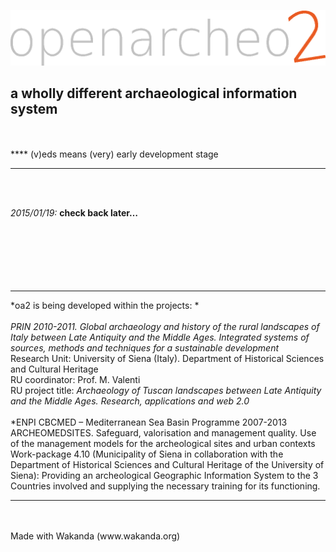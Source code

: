 ![##openarcheo2](oa2_main/WebFolder/images/oa2_hlogo_1024.gif)
## a wholly different archaeological information system
<br>
<br>
****
	 (v)eds means (very) early development stage

****
<br>
<br>

*2015/01/19:* **check back later…**
<br>
<br>
<br>
<br>
<br>
<br>
<br>
****
*oa2 is being developed within the projects: *<br><br>
*PRIN 2010-2011. Global archaeology and history of the rural landscapes of Italy between Late Antiquity and the Middle Ages. Integrated systems of sources, methods and techniques for a sustainable development*<br>
Research Unit: University of Siena (Italy). Department of Historical Sciences and Cultural Heritage<br>
RU coordinator: Prof. M. Valenti<br>
RU project title: *Archaeology of Tuscan landscapes between Late Antiquity and the Middle Ages. Research, applications and web 2.0*<br>
<br>
*ENPI CBCMED – Mediterranean Sea Basin Programme 2007-2013<br>
ARCHEOMEDSITES. Safeguard, valorisation and management quality. Use of the management models for the archeological sites and urban contexts<br>
Work-package 4.10 (Municipality of Siena in collaboration with the Department of Historical Sciences and Cultural Heritage of the University of Siena): Providing an archeological Geographic Information System to the 3 Countries involved and supplying the necessary training for its functioning.<br>

****
<br>
<br>
Made with Wakanda (www.wakanda.org)
